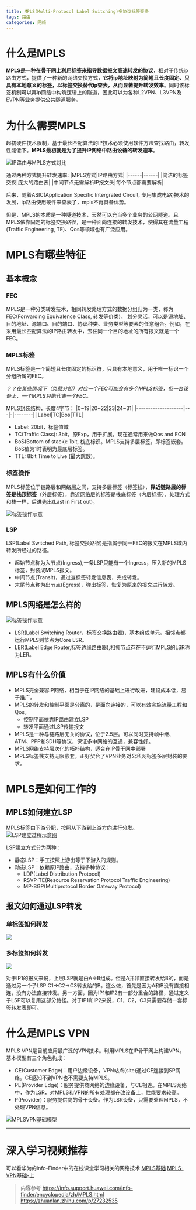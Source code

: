 ```yaml
---
title: MPLS(Multi-Protocol Label Switching)多协议标签交换
tags: 路由
categories: 网络
---
```


# 什么是MPLS
**MPLS是一种在骨干网上利用标签来指导数据报文高速转发的协议**，相对于传统ip路由方式，提供了一种新的网络交换方式，**它将ip地址映射为简短且长度固定、只具有本地意义的标签，以标签交换替代ip查表，从而显著提升转发效率**。同时该标签机制可以再ip网络中构筑逻辑上的隧道，因此可以为各种L2VPN、L3VPN及EVPN等业务提供公共隧道服务。
<!--more-->
# 为什么需要MPLS
起初硬件技术限制，基于最长匹配算法的IP技术必须使用软件方法查找路由，转发性能低下。**MPLS最初就是为了提升IP网络中路由设备的转发速率**。

![](../../image/network/mpls/mplsVSip.png 'IP路由与MPLS方式对比')


通过两种方式提升转发速率:
|MPLS方式|IP路由方式|
|------|------|
|简洁的标签交换|庞大的路由表|
|中间节点无需解析IP报文头|每个节点都需要解析|


后来，随着ASIC(Application Specific Intergrated Circuit, 专用集成电路)技术的发展，ip路由使用硬件来查表了，mpls不再具备优势。

但是，MPLS的本质是一种隧道技术，天然可以充当多个业务的公网隧道。且MPLS依靠固定的标签交换路径，是一种面向连接的转发技术，使得其在流量工程(Traffic Engineering, TE)、Qos等领域也有广泛应用。

# MPLS有哪些特征
## 基本概念
### FEC
MPLS是一种分类转发技术，相同转发处理方式的数据分组归为一类，称为FEC(Forwarding Equivalence Class, 转发等价类)。
划分灵活，可以是源地址、目的地址、源端口、目的端口、协议种类、业务类型等要素的任意组合。例如，在采用最长匹配算法的IP路由转发中，去往同一个目的地址的所有报文就是一个FEC。

### MPLS标签
MPLS标签是一个简短且长度固定的标识符，只具有本地意义，用于唯一标识一个分组所属的FEC。

*？？在某些情况下（负载分担）对应一个FEC可能会有多个MPLS标签，但一台设备上，一个MPLS只能代表一个FEC。*

MPLS封装结构，长度4字节：
|0~19|20~22|23|24~31|
|--------------------|---|-|--------|
|Label|TC|Bos|TTL|


- Label: 20bit，标签值域
- TC(Traffic Class): 3bit，原Exp，用于扩展。现在通常用来做Qos and ECN
- BoS(Bottom of stack): 1bit, 栈底标识。MPLS支持多层标签，即标签嵌套。BoS值为1时表明为最底层标签。
- TTL: 8bit Time to Live (最大跳数)。


### 标签操作
MPLS标签位于链路层和网络层之间，支持多层标签（标签栈），**靠近链路层的标签是栈顶标签**（外层标签），靠近网络层的标签是栈底标签（内层标签），处理方式和栈一样，后进先出(Last in First out)。

![标签操作示意](../../image/network/mpls/LabelOperate.png)


### LSP
LSP(Label Switched Path, 标签交换路径)是指属于同一FEC的报文在MPLS域内转发所经过的路径。
- 起始节点称为入节点(Ingress),一条LSP只能有一个Ingress，压入新的MPLS标签，封装成MPLS报文。
- 中间节点(Transit)，通过查标签转发信息表，完成转发。
- 末尾节点称为出节点(Egress)，弹出标签，恢复为原来的报文进行转发。

## MPLS网络是怎么样的
![标签操作示意](../../image/network/mpls/MPLSNetWorkStruct.png)

- LSR(Label Switching Router，标签交换路由器)，基本组成单元。相邻点都运行MPLS则节点为Core LSR。
- LER(Label Edge Router,标签边缘路由器),相邻节点存在不运行MPLS的LSR称为LER。

## MPLS有什么价值
- MPLS完全兼容IP网络，相当于在IP网络的基础上进行改进，建设成本低，易于推广。
- MPLS的转发和控制平面是分离的，是面向连接的，可以有效实施流量工程和Qos。
  - 控制平面依靠IP路由建立LSP
  - 转发平面通过LSP传输报文
- MPLS是一种与链路层无关的协议，位于2.5层。可以同时支持帧中继、ATM、PPP和SDH等协议，保证多中网络的互通，兼容性好。
- MPLS网络支持层次化的拓扑结构，适合在IP骨干网中部署
- MPLS标签栈支持无限嵌套，正好契合了VPN业务对公私网标签多层封装的要求。

# MPLS是如何工作的
## MPLS如何建立LSP
MPLS标签由下游分配，按照从下游到上游方向进行分发。
![LSP建立过程示意图](../../image/network/mpls/labelSwitchPathDistribution.png)

LSP建立方式分为两种：
- 静态LSP：手工按照上游出等于下游入的规则。
- 动态LSP：依赖原IP路由，支持多种协议：
  - LDP(Label Distribution Protocol)
  - RSVP-TE(Resource Reservation Protocol Traffic Engineering)
  - MP-BGP(Multiprotocol Border Gateway Protocol)
  
## 报文如何通过LSP转发
### 单标签如何转发
![](../../image/network/mpls/singleLable.png)


### 多标签如何转发
![](../../image/network/mpls/multipleLabel.png)

对于IP1的报文来说，上层LSP就是由A->B组成。但是A并非直接转发给B的，而是通过另一个子LSP C1->C2->C3转发给的B。这么做，首先是因为A和B没有直接相连，没有办法直接转发。另一方面，因为IP1和IP2有一部分重合的路径，通过定义子LSP可以复用这部分路径。对于IP1和IP2来说，C1，C2，C3只需要存储一套标签转发表即可。


# 什么是MPLS VPN
MPLS VPN是目前应用最广泛的VPN技术。利用MPLS在IP骨干网上构建VPN。
基本模型有三个角色构成：
- CE(Customer Edge)：用户边缘设备，VPN站点(site)通过CE连接到SP网络。CE感知不到VPN也不需要支持MPLS。
- PE(Provider Edge)：服务提供商网络的边缘设备，与CE相连。在MPLS网络中，作为LSR，对MPLS和VPN的所有处理都在改设备上，性能要求较高。
- P(Provider)：服务提供商的骨干设备。作为LSR设备，只需要处理MPLS，不处理VPN信息。

![MPLSVPN基础模型](../../image/network/mpls/MPLSVPNmodel.png)


---

# 深入学习视频推荐
可以看华为的info-Finder中的在线课堂学习相关的网络技术
[MPLS基础](https://download.huawei.com/edownload/e/download.do?actionFlag=download&nid=EDOC1100106398&partNo=6001&mid=SUPE_DOC)
[MPLS-VPN基础-上](https://download.huawei.com/edownload/e/download.do?actionFlag=download&nid=EDOC1100270126&partNo=6001&mid=SUPE_DOC)



>内容参考
>https://info.support.huawei.com/info-finder/encyclopedia/zh/MPLS.html
>https://zhuanlan.zhihu.com/p/27232535




